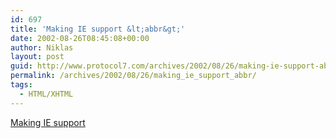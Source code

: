 ```yaml
---
id: 697
title: 'Making IE support &lt;abbr&gt;'
date: 2002-08-26T08:45:08+00:00
author: Niklas
layout: post
guid: http://www.protocol7.com/archives/2002/08/26/making-ie-support-abbr/
permalink: /archives/2002/08/26/making_ie_support_abbr/
tags:
  - HTML/XHTML
---
```

<div class='microid-26a7c94f2a6569ddbddc88b55c316cf62c565761'>
  <p>
    <a href="http://www.sovavsiti.cz/css/abbr.html">Making IE support <abbr></a>
  </p>
</div>